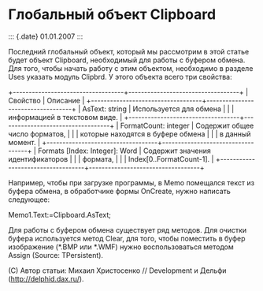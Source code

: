 Глобальный объект Clipboard
===========================

::: {.date}
01.01.2007
:::

Последний глобальный объект, который мы рассмотрим в этой статье будет
объект Clipboard, необходимый для работы с буфером обмена. Для того,
чтобы начать работу с этим объектом, необходимо в разделе Uses указать
модуль Clipbrd. У этого объекта всего три свойства:

+-----------------------------------+-----------------------------------+
| Свойство                          | Описание                          |
+-----------------------------------+-----------------------------------+
| AsText: string                    | Используется для обмена           |
|                                   | информацией в текстовом виде.     |
+-----------------------------------+-----------------------------------+
| FormatCount: integer              | Содержит общее число форматов,    |
|                                   | которые находятся в буфере обмена |
|                                   | в данный момент.                  |
+-----------------------------------+-----------------------------------+
| Formats \[Index: Integer\]: Word  | Содержит значения идентификаторов |
|                                   | формата,                          |
|                                   | Index\[0..FormatCount-1\].        |
+-----------------------------------+-----------------------------------+

Например, чтобы при загрузке программы, в Memo помещался текст из буфера
обмена, в обработчике формы OnCreate, нужно написать следующее:

Memo1.Text:=Clipboard.AsText;

Для работы с буфером обмена существует ряд методов. Для очистки буфера
используется метод Clear, для того, чтобы поместить в буфер изображение
(\*.BMP или \*.WMF) нужно воспользоваться методом Assign (Source:
TPersistent).

(С) Автор статьи: Михаил Христосенко // Development и Дельфи
(http://delphid.dax.ru/).
